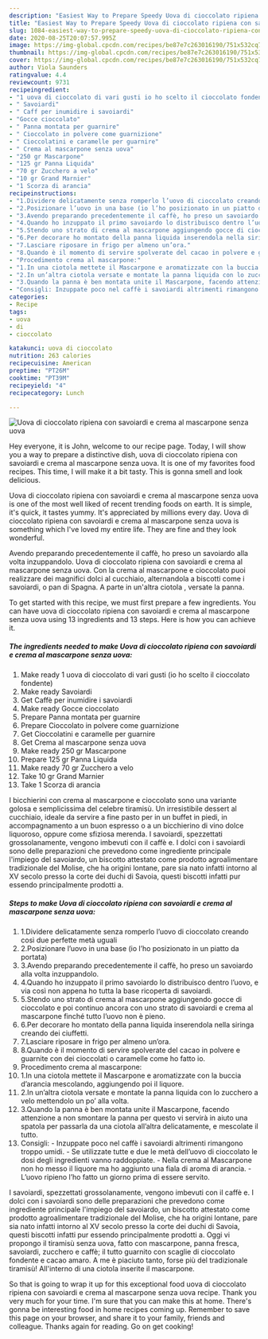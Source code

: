 ```yaml
---
description: "Easiest Way to Prepare Speedy Uova di cioccolato ripiena con savoiardi e crema al mascarpone senza uova"
title: "Easiest Way to Prepare Speedy Uova di cioccolato ripiena con savoiardi e crema al mascarpone senza uova"
slug: 1084-easiest-way-to-prepare-speedy-uova-di-cioccolato-ripiena-con-savoiardi-e-crema-al-mascarpone-senza-uova
date: 2020-08-25T20:07:57.995Z
image: https://img-global.cpcdn.com/recipes/be87e7c263016190/751x532cq70/uova-di-cioccolato-ripiena-con-savoiardi-e-crema-al-mascarpone-senza-uova-recipe-main-photo.jpg
thumbnail: https://img-global.cpcdn.com/recipes/be87e7c263016190/751x532cq70/uova-di-cioccolato-ripiena-con-savoiardi-e-crema-al-mascarpone-senza-uova-recipe-main-photo.jpg
cover: https://img-global.cpcdn.com/recipes/be87e7c263016190/751x532cq70/uova-di-cioccolato-ripiena-con-savoiardi-e-crema-al-mascarpone-senza-uova-recipe-main-photo.jpg
author: Viola Saunders
ratingvalue: 4.4
reviewcount: 9731
recipeingredient:
- "1 uova di cioccolato di vari gusti io ho scelto il cioccolato fondente"
- " Savoiardi"
- " Caff per inumidire i savoiardi"
- "Gocce cioccolato"
- " Panna montata per guarnire"
- " Cioccolato in polvere come guarnizione"
- " Cioccolatini e caramelle per guarnire"
- " Crema al mascarpone senza uova"
- "250 gr Mascarpone"
- "125 gr Panna Liquida"
- "70 gr Zucchero a velo"
- "10 gr Grand Marnier"
- "1 Scorza di arancia"
recipeinstructions:
- "1.Dividere delicatamente senza romperlo l’uovo di cioccolato creando così due perfette metà uguali"
- "2.Posizionare l’uovo in una base (io l’ho posizionato in un piatto da portata)"
- "3.Avendo preparando precedentemente il caffè, ho preso un savoiardo alla volta inzuppandolo."
- "4.Quando ho inzuppato il primo savoiardo lo distribuisco dentro l’uovo, e via così non appena ho tutta la base ricoperta di savoiardi."
- "5.Stendo uno strato di crema al mascarpone aggiungendo gocce di cioccolato e poi continuo ancora con uno strato di savoiardi e crema al mascarpone finché tutto l’uovo non è pieno."
- "6.Per decorare ho montato della panna liquida inserendola nella siringa creando dei ciuffetti."
- "7.Lasciare riposare in frigo per almeno un’ora."
- "8.Quando è il momento di servire spolverate del cacao in polvere e guarnite con dei cioccolati o caramelle come ho fatto io."
- "Procedimento crema al mascarpone:"
- "1.In una ciotola mettete il Mascarpone e aromatizzate con la buccia d’arancia mescolando, aggiungendo poi il liquore."
- "2.In un’altra ciotola versate e montate la panna liquida con lo zucchero a velo mettendolo un po’ alla volta."
- "3.Quando la panna è ben montata unite il Mascarpone, facendo attenzione a non smontare la panna per questo vi servirà in aiuto una spatola per passarla da una ciotola all’altra delicatamente, e mescolate il tutto."
- "Consigli: Inzuppate poco nel caffè i savoiardi altrimenti rimangono troppo umidi. Se utilizzate tutte e due le metà dell’uovo di cioccolato le dosi degli ingredienti vanno raddoppiate. Nella crema al Mascarpone non ho messo il liquore ma ho aggiunto una fiala di aroma di arancia. L’uovo ripieno l’ho fatto un giorno prima di essere servito."
categories:
- Recipe
tags:
- uova
- di
- cioccolato

katakunci: uova di cioccolato 
nutrition: 263 calories
recipecuisine: American
preptime: "PT26M"
cooktime: "PT39M"
recipeyield: "4"
recipecategory: Lunch

---
```



![Uova di cioccolato ripiena con savoiardi e crema al mascarpone senza uova](https://img-global.cpcdn.com/recipes/be87e7c263016190/751x532cq70/uova-di-cioccolato-ripiena-con-savoiardi-e-crema-al-mascarpone-senza-uova-recipe-main-photo.jpg)

Hey everyone, it is John, welcome to our recipe page. Today, I will show you a way to prepare a distinctive dish, uova di cioccolato ripiena con savoiardi e crema al mascarpone senza uova. It is one of my favorites food recipes. This time, I will make it a bit tasty. This is gonna smell and look delicious.

Uova di cioccolato ripiena con savoiardi e crema al mascarpone senza uova is one of the most well liked of recent trending foods on earth. It is simple, it's quick, it tastes yummy. It's appreciated by millions every day. Uova di cioccolato ripiena con savoiardi e crema al mascarpone senza uova is something which I've loved my entire life. They are fine and they look wonderful.

Avendo preparando precedentemente il caffè, ho preso un savoiardo alla volta inzuppandolo. Uova di cioccolato ripiena con savoiardi e crema al mascarpone senza uova. Con la crema al mascarpone e cioccolato puoi realizzare dei magnifici dolci al cucchiaio, alternandola a biscotti come i savoiardi, o pan di Spagna. A parte in un&#39;altra ciotola , versate la panna.


To get started with this recipe, we must first prepare a few ingredients. You can have uova di cioccolato ripiena con savoiardi e crema al mascarpone senza uova using 13 ingredients and 13 steps. Here is how you can achieve it.

<!--inarticleads1-->

##### The ingredients needed to make Uova di cioccolato ripiena con savoiardi e crema al mascarpone senza uova:

1. Make ready 1 uova di cioccolato di vari gusti (io ho scelto il cioccolato fondente)
1. Make ready  Savoiardi
1. Get  Caffè per inumidire i savoiardi
1. Make ready Gocce cioccolato
1. Prepare  Panna montata per guarnire
1. Prepare  Cioccolato in polvere come guarnizione
1. Get  Cioccolatini e caramelle per guarnire
1. Get  Crema al mascarpone senza uova
1. Make ready 250 gr Mascarpone
1. Prepare 125 gr Panna Liquida
1. Make ready 70 gr Zucchero a velo
1. Take 10 gr Grand Marnier
1. Take 1 Scorza di arancia


I bicchierini con crema al mascarpone e cioccolato sono una variante golosa e semplicissima del celebre tiramisù. Un irresistibile dessert al cucchiaio, ideale da servire a fine pasto per in un buffet in piedi, in accompagnamento a un buon espresso o a un bicchierino di vino dolce liquoroso, oppure come sfiziosa merenda. I savoiardi, spezzettati grossolanamente, vengono imbevuti con il caffè e. I dolci con i savoiardi sono delle preparazioni che prevedono come ingrediente principale l&#39;impiego del savoiardo, un biscotto attestato come prodotto agroalimentare tradizionale del Molise, che ha origini lontane, pare sia nato infatti intorno al XV secolo presso la corte dei duchi di Savoia, questi biscotti infatti pur essendo principalmente prodotti a. 

<!--inarticleads2-->

##### Steps to make Uova di cioccolato ripiena con savoiardi e crema al mascarpone senza uova:

1. 1.Dividere delicatamente senza romperlo l’uovo di cioccolato creando così due perfette metà uguali
1. 2.Posizionare l’uovo in una base (io l’ho posizionato in un piatto da portata)
1. 3.Avendo preparando precedentemente il caffè, ho preso un savoiardo alla volta inzuppandolo.
1. 4.Quando ho inzuppato il primo savoiardo lo distribuisco dentro l’uovo, e via così non appena ho tutta la base ricoperta di savoiardi.
1. 5.Stendo uno strato di crema al mascarpone aggiungendo gocce di cioccolato e poi continuo ancora con uno strato di savoiardi e crema al mascarpone finché tutto l’uovo non è pieno.
1. 6.Per decorare ho montato della panna liquida inserendola nella siringa creando dei ciuffetti.
1. 7.Lasciare riposare in frigo per almeno un’ora.
1. 8.Quando è il momento di servire spolverate del cacao in polvere e guarnite con dei cioccolati o caramelle come ho fatto io.
1. Procedimento crema al mascarpone:
1. 1.In una ciotola mettete il Mascarpone e aromatizzate con la buccia d’arancia mescolando, aggiungendo poi il liquore.
1. 2.In un’altra ciotola versate e montate la panna liquida con lo zucchero a velo mettendolo un po’ alla volta.
1. 3.Quando la panna è ben montata unite il Mascarpone, facendo attenzione a non smontare la panna per questo vi servirà in aiuto una spatola per passarla da una ciotola all’altra delicatamente, e mescolate il tutto.
1. Consigli: - Inzuppate poco nel caffè i savoiardi altrimenti rimangono troppo umidi. - Se utilizzate tutte e due le metà dell’uovo di cioccolato le dosi degli ingredienti vanno raddoppiate. - Nella crema al Mascarpone non ho messo il liquore ma ho aggiunto una fiala di aroma di arancia. - L’uovo ripieno l’ho fatto un giorno prima di essere servito.


I savoiardi, spezzettati grossolanamente, vengono imbevuti con il caffè e. I dolci con i savoiardi sono delle preparazioni che prevedono come ingrediente principale l&#39;impiego del savoiardo, un biscotto attestato come prodotto agroalimentare tradizionale del Molise, che ha origini lontane, pare sia nato infatti intorno al XV secolo presso la corte dei duchi di Savoia, questi biscotti infatti pur essendo principalmente prodotti a. Oggi vi propongo il tiramisù senza uova, fatto con mascarpone, panna fresca, savoiardi, zucchero e caffè; il tutto guarnito con scaglie di cioccolato fondente e cacao amaro. A me è piaciuto tanto, forse più del tradizionale tiramisù! All&#39;interno di una ciotola inserite il mascarpone. 

So that is going to wrap it up for this exceptional food uova di cioccolato ripiena con savoiardi e crema al mascarpone senza uova recipe. Thank you very much for your time. I'm sure that you can make this at home. There's gonna be interesting food in home recipes coming up. Remember to save this page on your browser, and share it to your family, friends and colleague. Thanks again for reading. Go on get cooking!
